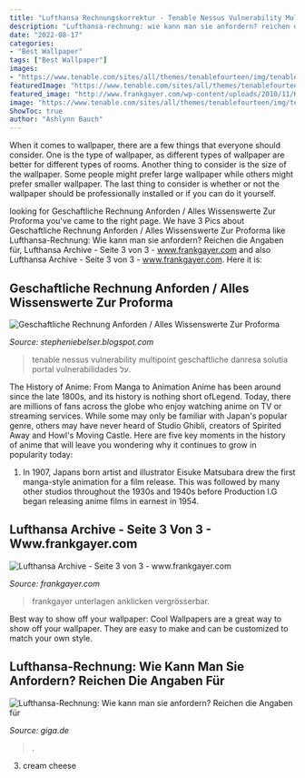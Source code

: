 ```yaml
---
title: "Lufthansa Rechnungskorrektur - Tenable Nessus Vulnerability Multipoint Geschaftliche Danresa Solutia Portal Vulnerabilidades על"
description: "Lufthansa-rechnung: wie kann man sie anfordern? reichen die angaben für"
date: "2022-08-17"
categories:
- "Best Wallpaper"
tags: ["Best Wallpaper"]
images:
- "https://www.tenable.com/sites/all/themes/tenablefourteen/img/tenable-sc/tenable-sc-screen-mast.png"
featuredImage: "https://www.tenable.com/sites/all/themes/tenablefourteen/img/tenable-sc/tenable-sc-screen-mast.png"
featured_image: "http://www.frankgayer.com/wp-content/uploads/2010/11/Kosten1-245x300.png"
image: "https://www.tenable.com/sites/all/themes/tenablefourteen/img/tenable-sc/tenable-sc-screen-mast.png"
ShowToc: true
author: "Ashlynn Bauch"
---
```



When it comes to wallpaper, there are a few things that everyone should consider. One is the type of wallpaper, as different types of wallpaper are better for different types of rooms. Another thing to consider is the size of the wallpaper. Some people might prefer large wallpaper while others might prefer smaller wallpaper. The last thing to consider is whether or not the wallpaper should be professionally installed or if you can do it yourself.

	

		
looking for Geschaftliche Rechnung Anforden / Alles Wissenswerte Zur Proforma you've came to the right page. We have 3 Pics about Geschaftliche Rechnung Anforden / Alles Wissenswerte Zur Proforma like Lufthansa-Rechnung: Wie kann man sie anfordern? Reichen die Angaben für, Lufthansa Archive - Seite 3 von 3 - www.frankgayer.com and also Lufthansa Archive - Seite 3 von 3 - www.frankgayer.com. Here it is:
		
    
## Geschaftliche Rechnung Anforden / Alles Wissenswerte Zur Proforma

<img loading=lazy src="https://www.tenable.com/sites/all/themes/tenablefourteen/img/tenable-sc/tenable-sc-screen-mast.png" onerror="this.onerror=null;this.src='https://tse2.mm.bing.net/th?id=OIP.N_h74nefoBbLG4jY9gTAbgHaEM&amp;pid=15.1';" alt="Geschaftliche Rechnung Anforden / Alles Wissenswerte Zur Proforma">

_Source: stepheniebelser.blogspot.com_

>tenable nessus vulnerability multipoint geschaftliche danresa solutia portal vulnerabilidades על. 

	

The History of Anime: From Manga to Animation
Anime has been around since the late 1800s, and its history is nothing short ofLegend. Today, there are millions of fans across the globe who enjoy watching anime on TV or streaming services. While some may only be familiar with Japan's popular genre, others may have never heard of Studio Ghibli, creators of Spirited Away and Howl's Moving Castle. Here are five key moments in the history of anime that will leave you wondering why it continues to grow in popularity today:
1) In 1907, Japans born artist and illustrator Eisuke Matsubara drew the first manga-style animation for a film release. This was followed by many other studios throughout the 1930s and 1940s before Production I.G began releasing anime films in earnest in 1954.

    
## Lufthansa Archive - Seite 3 Von 3 - Www.frankgayer.com

<img loading=lazy src="http://www.frankgayer.com/wp-content/uploads/2010/11/Kosten1-245x300.png" onerror="this.onerror=null;this.src='https://tse3.mm.bing.net/th?id=OIP.hmswPpgugkhiTKx4g7KuuwAAAA&amp;pid=15.1';" alt="Lufthansa Archive - Seite 3 von 3 - www.frankgayer.com">

_Source: frankgayer.com_

>frankgayer unterlagen anklicken vergrösserbar. 

	

Best way to show off your wallpaper:
Cool Wallpapers are a great way to show off your wallpaper. They are easy to make and can be customized to match your own style.

    
## Lufthansa-Rechnung: Wie Kann Man Sie Anfordern? Reichen Die Angaben Für

<img loading=lazy src="https://static.giga.de/wp-content/uploads/2015/07/Lufthansa-Buchungscode-vergessen-rcm850x478u.jpg" onerror="this.onerror=null;this.src='https://tse2.mm.bing.net/th?id=OIP.UZkGJ5IqnJORduZU3A5VEAHaEK&amp;pid=15.1';" alt="Lufthansa-Rechnung: Wie kann man sie anfordern? Reichen die Angaben für">

_Source: giga.de_

>. 

	

3. cream cheese 

